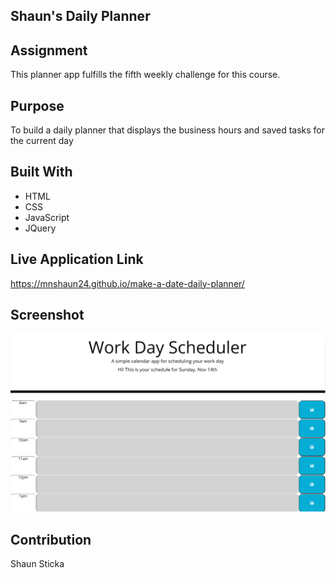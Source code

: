 ## Shaun's Daily Planner

## Assignment
This planner app fulfills the fifth weekly challenge for this course.

## Purpose
To build a daily planner that displays the business hours and saved tasks for the current day

## Built With
* HTML
* CSS
* JavaScript
* JQuery

## Live Application Link
https://mnshaun24.github.io/make-a-date-daily-planner/

## Screenshot
![Daily Planner](./Assets/Images/scheduler-screenshot.PNG)

## Contribution
Shaun Sticka
